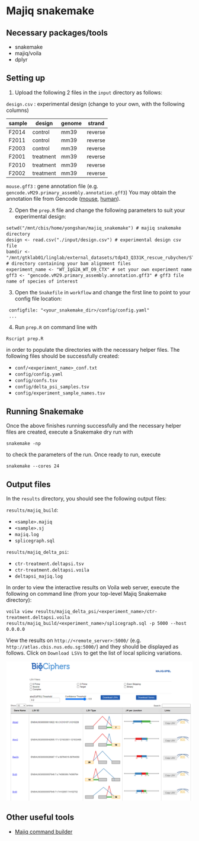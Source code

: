 # Majiq snakemake

## Necessary packages/tools
- snakemake
- majiq/voila
- dplyr

## Setting up

1. Upload the following 2 files in the `input` directory as follows:

`design.csv` : experimental design (change to your own, with the following columns)

| sample | design    | genome | strand  |
| ------ | ------    | ------ | ------  |
| F2014	 | control	 | mm39	  | reverse |
| F2011	 | control	 | mm39	  | reverse |
| F2003	 | control	 | mm39	  | reverse |
| F2001	 | treatment | mm39	  | reverse |
| F2010	 | treatment | mm39	  | reverse |
| F2002	 | treatment | mm39	  | reverse |

`mouse.gff3` : gene annotation file (e.g. `gencode.vM29.primary_assembly.annotation.gff3`) You may obtain the annotation file from Gencode ([mouse](https://www.gencodegenes.org/mouse/), [human](https://www.gencodegenes.org/human/)).

2. Open the `prep.R` file and change the following parameters to suit your experimental design:
```
setwd("/mnt/cbis/home/yongshan/majiq_snakemake") # majiq snakemake directory
design <- read.csv("./input/design.csv") # experimental design csv file
bamdir <- "/mnt/gtklab01/linglab/external_datasets/tdp43_Q331K_rescue_rubychen/STAR" # directory containing your bam alignment files
experiment_name <- "WT_IgG2A_WT_O9_CTX" # set your own experiment name
gff3 <- "gencode.vM29.primary_assembly.annotation.gff3" # gff3 file name of species of interest
```

3. Open the `Snakefile` in `workflow` and change the first line to point to your config file location:
```
 configfile: "<your_snakemake_dir>/config/config.yaml"
 ...
 ```

4. Run `prep.R` on command line with
```
Rscript prep.R
```
in order to populate the directories with the necessary helper files. The following files should be successfully created:
- `conf/<experiment_name>_conf.txt`
- `config/config.yaml`
- `config/confs.tsv`
- `config/delta_psi_samples.tsv`
- `config/experiment_sample_names.tsv`


## Running Snakemake

Once the above finishes running successfully and the necessary helper files are created, execute a Snakemake dry run with
```
snakemake -np
```
to check the parameters of the run. Once ready to run, execute
```
snakemake --cores 24
```

## Output files

In the `results` directory, you should see the following output files:

`results/majiq_build`:
- `<sample>.majiq`
- `<sample>.sj`
- `majiq.log`
- `splicegraph.sql`

`results/majiq_delta_psi`:
- `ctr-treatment.deltapsi.tsv`
- `ctr-treatment.deltapsi.voila`
- `deltapsi_majiq.log`

In order to view the interactive results on Voila web server, execute the following on command line (from your top-level Majiq Snakemake directory):
```
voila view results/majiq_delta_psi/<experiment_name>/ctr-treatment.deltapsi.voila results/majiq_build/<experiment_name>/splicegraph.sql -p 5000 --host 0.0.0.0
```
View the results on `http://<remote_server>:5000/` (e.g. `http://atlas.cbis.nus.edu.sg:5000/`) and they should be displayed as follows. Click on `Download LSVs` to get the list of local splicing variations. 

<p align="center">
  <img src="images/majiq_results.PNG">
</p>

## Other useful tools
- [Majiq command builder](https://biociphers.bitbucket.io/majiq-docs-academic/commandbuilder.html)
